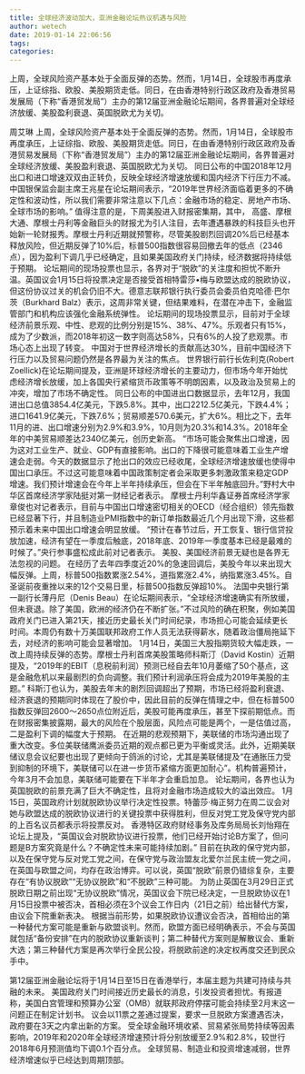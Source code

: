 ```yaml
---
title: 全球经济波动加大，亚洲金融论坛热议机遇与风险
author: wetech
date: 2019-01-14 22:06:56
tags: 
categories: 
---
```

上周，全球风险资产基本处于全面反弹的态势。然而，1月14日，全球股市再度承压，上证综指、欧股、美股期货走低。同日，在由香港特别行政区政府及香港贸易发展局（下称“香港贸发局”）主办的第12届亚洲金融论坛期间，各界普遍对全球经济放缓、美股盈利衰退、英国脱欧尤为关切。
<!-- more -->
周艾琳
上周，全球风险资产基本处于全面反弹的态势。然而，1月14日，全球股市再度承压，上证综指、欧股、美股期货走低。同日，在由香港特别行政区政府及香港贸易发展局（下称“香港贸发局”）主办的第12届亚洲金融论坛期间，各界普遍对全球经济放缓、美股盈利衰退、英国脱欧尤为关切。
同日公布的中国2018年12月出口和进口增速双双由正转负，反映全球经济增速放缓和国内经济下行压力不减。中国银保监会副主席王兆星在论坛期间表示，“2019年世界经济面临着更多的不确定性和波动性，所以我们需要非常注意以下几点：金融市场的稳定、房地产市场、全球市场的影响。”
值得注意的是，下周美股进入财报密集期，其中， 高盛、摩根大通、摩根士丹利等金融巨头的财报尤为引人注目，去年遭遇暴跌的科技巨头也开始新一轮财报秀。摩根士丹利近期就预警称，尽管美股剧烈回调20%后已经基本释放风险，但近期反弹了10%后，标普500指数很容易回撤去年的低点（2346点），因为盈利下调几乎已经确定，且如果美国政府关门持续，经济数据将持续低于预期。
论坛期间的现场投票也显示，各界对于“脱欧”的关注度和担忧不断升温。英国议会1月15日将投票决定是否接受首相特雷莎•梅与欧盟达成的脱欧协议，但这份协议过关的机会仍旧不大。德意志联邦银行执行委员会委员伯克哈德·巴尔茨（Burkhard Balz）表示，这周非常关键，但结果难料，在潜在冲击下，金融监管部门和机构应该强化金融系统弹性。
论坛期间的现场投票显示，目前对于全球经济前景乐观、中性、悲观的比例分别是15%、38%、47%。乐观者只有15%，成为了少数派，而2018年初这一数字则高达58%，只有6%的人投了悲观票。市场心态上出现了转变。
中国对于世界经济增长的贡献高达30%，目前中国经济下行压力以及贸易问题仍然是各界最为关注的焦点。
世界银行前行长佐利克(Robert Zoellick)在论坛期间提及，亚洲是环球经济增长的主要动力，但市场今年开始忧虑经济增长放缓，加上各国央行紧缩货币政策等不明朗因素，以及政治及贸易上的冲突，增加了市场不确定性。
同日公布的中国进出口数据显示，去年12月，我国进出口总值3854.4亿美元，下跌5.8%。其中，出口2212.5亿美元，下跌4.4%；进口1641.9亿美元，下跌7.6%；贸易顺差570.6美元，扩大6%。相比之下，去年11月的进、出口增速分别为2.9%和3.9%，10月则为20.3%和14.3%。2018年全年的中美贸易顺差达2340亿美元，创历史新高。
“市场可能会聚焦出口增速，因为这对工业生产、就业、GDP有直接影响。出口的下降很可能意味着工业生产增速会走弱。今天的数据显示了抢出口的效应已经收尾，全球经济增速放缓也使得中国出口承压。不过这可能意味着中国政策制定者会采取更多刺激政策来稳定GDP增速。我们预计增速会在今年上半年持续承压，但会在下半年触底回升。”野村大中华区首席经济学家陆挺对第一财经记者表示。
摩根士丹利华鑫证券首席经济学家章俊也对记者表示，目前与中国出口增速密切相关的OECD（经合组织）领先指数已经显著下行，并且制造业PMI指数中的新订单指数最近几个月出现下滑，这些都预示着未来中国出口增速会明显放缓。
“预计在春节过后，开工恢复、银行信贷投放加速，经济有望在一季度后触底，2018年底、2019年一季度基本已经是最难的时候了。”央行参事盛松成此前对记者表示。
美股、美国经济前景无疑也是各界无法忽视的问题。
在经历了去年四季度近20%的急速回调后，美股今年以来出现大幅反弹。上周，标普500指数累涨2.54%，道指累涨2.4%，纳指累涨3.45%。自圣诞前夜重挫以来的12个交易日里，标普500指数反弹超10%。
法国中央银行第一副行长薄丹尼（Denis Beau）在论坛期间表示，“全球经济增速确实有所放缓，但未衰退。除了美国，欧洲的经济仍在不断扩张。”不过风险的确在积聚，例如美国政府关门已进入第21天，接近历史最长关门时间纪录，市场担心可能会延续更长时间。本周仍有数十万美国联邦政府工作人员无法获得薪水，随着政治僵局拖延下去，对经济的影响可能会显著增加。
1月14日，美国三大股指期货较大幅走跌，一改上周持续反弹的态势。摩根士丹利首席美股策略师科斯汀（David Kostin）近期提及，“2019年的EBIT（息税前利润）预测已经自去年10月萎缩了50个基点，这是金融危机以来最剧烈的负向调整。我们预计利润承压将会成为2019年美股的主题。”
科斯汀也认为，美股去年末的剧烈回调超出了预期，市场已经将盈利衰退、经济衰退的预期同时体现在了股价中，因此目前的反弹在情理之中，但在标普500指数反弹回2600～2650点位附近后，美股可能再度承压，甚至下探前期低点。而在财报密集披露期，最大的风险在个股层面，风险点可能是两个，一是估值过高，二是盈利下调的幅度大于预期。
在近期的悲观预期下，美联储的市场沟通出现了重大改变。多位美联储鹰派委员近期的观点都已更为平衡或灵活。此外，近期美联储议息会议纪要也出现了更倾向于鸽派的讨论，尤其是美联储提及“在通胀压力受到抑制的环境下，美联储可以在进一步货币紧缩方面更加耐心”。机构普遍预计，今年3月不会加息，美联储可能要在下半年才会重启加息。
论坛期间，各界也认为英国脱欧的前景充满了巨大不确定性，且将对金融市场造成较大的溢出效应。
1月15日，英国政府计划就脱欧协议举行决定性投票。特蕾莎·梅正努力在周二议会对她与欧盟达成的脱欧协议进行的关键投票中获得胜利，但反对党工党及保守党内部的上百名议员都表示将投票反对。
香港特区政府财经事务及库务局局长刘怡翔在论坛上提及，“英国议会对脱欧协议进行投票，他们已经开始讨论B方案了，但问题是B方案究竟是什么？不确定性未来可能持续加剧。”
目前在执政的保守党内部，以及在保守党与反对党工党之间，在保守党与政治盟友北爱尔兰民主统一党之间，在英国与欧盟之间，均存在政治博弈。可以说，英国“脱欧”前景仍错综复杂，主要存在“有协议脱欧”“无协议脱欧”和“不脱欧”三种可能。
为防止英国在3月29日正式脱欧日期之前出现“无协议脱欧”情况，英国议会下院已经决定，一旦脱欧协议在1月15日投票中被否决，首相必须在3个议会工作日内（21日之前）给出替代方案，由议会下院重新表决。
根据当前形势，如果脱欧协议遭议会否决，首相给出的第一种替代方案可能是重新与欧盟谈判。然而，欧盟方面已经明确表示，不会与英国就包括“备份安排”在内的脱欧协议重新谈判；第二种替代方案则是解散议会、重新大选；第三种替代方案是再次举行全民公投，将脱欧前途的决定权再度交还到民众手中。
 
 
第12届亚洲金融论坛将于1月14日至15日在香港举行，本届主题为共建可持续与共融的未来。
美国政府关门时间接近历史最长的消息，引发投资者担忧。有报道称，美国白宫管理和预算办公室（OMB）就联邦政府停摆可能会持续至2月末这一问题正在制定计划书。
议会以11票之差通过提案，要求一旦脱欧方案遭遇否决，政府要在3天之内拿出新的方案。
受全球金融环境收紧、贸易紧张局势持续等因素影响，2019年和2020年全球经济增速预计将分别放缓至2.9%和2.8%，较世行2018年6月预测值均下调0.1个百分点。
全球贸易、制造业和投资增速减弱，世界经济增速似乎已经达到周期顶部。
